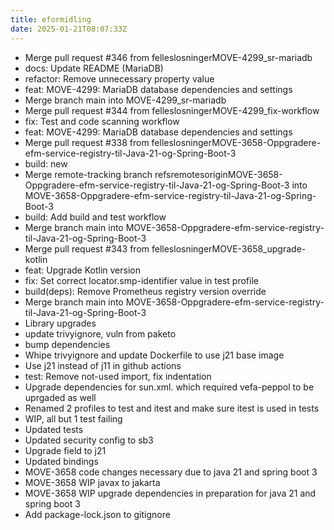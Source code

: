 ```yaml
---
title: eformidling
date: 2025-01-21T08:07:33Z
---
```

- Merge pull request #346 from felleslosningerMOVE-4299_sr-mariadb
- docs: Update README (MariaDB)
- refactor: Remove unnecessary property value
- feat: MOVE-4299: MariaDB database dependencies and settings
- Merge branch main into MOVE-4299_sr-mariadb
- Merge pull request #344 from felleslosningerMOVE-4299_fix-workflow
- fix: Test and code scanning workflow
- feat: MOVE-4299: MariaDB database dependencies and settings
- Merge pull request #338 from felleslosningerMOVE-3658-Oppgradere-efm-service-registry-til-Java-21-og-Spring-Boot-3
- build: new
- Merge remote-tracking branch refsremotesoriginMOVE-3658-Oppgradere-efm-service-registry-til-Java-21-og-Spring-Boot-3 into MOVE-3658-Oppgradere-efm-service-registry-til-Java-21-og-Spring-Boot-3
- build: Add build and test workflow
- Merge branch main into MOVE-3658-Oppgradere-efm-service-registry-til-Java-21-og-Spring-Boot-3
- Merge pull request #343 from felleslosningerMOVE-3658_upgrade-kotlin
- feat: Upgrade Kotlin version
- fix: Set correct locator.smp-identifier value in test profile
- build(deps): Remove Prometheus registry version override
- Merge branch main into MOVE-3658-Oppgradere-efm-service-registry-til-Java-21-og-Spring-Boot-3
- Library upgrades
- update trivyignore, vuln from paketo
- bump dependencies
- Whipe trivyignore and update Dockerfile to use j21 base image
- Use j21 instead of j11 in github actions
- test: Remove not-used import, fix indentation
- Upgrade dependencies for sun.xml. which required vefa-peppol to be uprgaded as well
- Renamed 2 profiles to test and itest and make sure itest is used in tests
- WIP, all but 1 test failing
- Updated tests
- Updated security config to sb3
- Upgrade field to j21
- Updated bindings
- MOVE-3658 code changes necessary due to java 21 and spring boot 3
- MOVE-3658 WIP javax to jakarta
- MOVE-3658 WIP upgrade dependencies in preparation for java 21 and spring boot 3
- Add package-lock.json to gitignore


